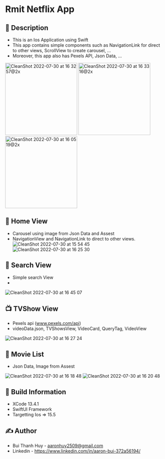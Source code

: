 # Rmit Netflix App

## 📖 Description
- This is an Ios Application using Swift
- This app contains simple components such as NavigationLink for direct to other views, ScrollView to create carousel, ...
- Moreover, this app also has Pexels API, Json Data, ...

<img width="230" alt="CleanShot 2022-07-30 at 16 32 57@2x" src="https://user-images.githubusercontent.com/56668881/181904498-6492b9b3-9328-4bc1-8215-e2738b412770.png">
<img width="230" alt="CleanShot 2022-07-30 at 16 33 16@2x" src="https://user-images.githubusercontent.com/56668881/181904504-f0741b8e-c6ad-443a-8670-2743acac1fd1.png">
<img width="230" alt="CleanShot 2022-07-30 at 16 05 19@2x" src="https://user-images.githubusercontent.com/56668881/181903495-75bcc546-2824-4821-a1f1-a0cef00e5f87.png">


## 🏡 Home View
- Carousel using image from Json Data and Assest
- NavigationView and NavigationLink to direct to other views.
![CleanShot 2022-07-30 at 15 54 45](https://user-images.githubusercontent.com/56668881/181903652-1e5c9686-59d9-47ad-a725-7d88ec7c1b68.gif)
![CleanShot 2022-07-30 at 16 25 30](https://user-images.githubusercontent.com/56668881/181904328-bd0faf46-4352-4ae0-960b-6ecac9447957.gif)

## 🔎 Search View
- Simple search View
- 
![CleanShot 2022-07-30 at 16 45 07](https://user-images.githubusercontent.com/56668881/181904885-e61bea63-9695-4bae-b26d-9c721f36b5a4.gif)



## 📺 TVShow View
- Pexels api (www.pexels.com/api)
- videoData.json, TVShowsView, VideoCard, QueryTag, VideoView

![CleanShot 2022-07-30 at 16 27 24](https://user-images.githubusercontent.com/56668881/181904415-6e873124-267a-47a6-8113-b4fb5d64ab4d.gif)



## 🍿 Movie List
- Json Data, Image from Assest


![CleanShot 2022-07-30 at 16 18 48](https://user-images.githubusercontent.com/56668881/181904067-6630fe70-dddb-4dfa-8cf7-d6ab3c650c8a.gif)
![CleanShot 2022-07-30 at 16 20 48](https://user-images.githubusercontent.com/56668881/181904127-2e361196-cae4-487d-a555-f323b50c53ed.gif)


## 🔧 Build Information
- XCode 13.4.1
- SwiftUI Framework
- Targetting Ios => 15.5

## ✍️ Author
- Bui Thanh Huy - aaronhuy2509@gmail.com
- Linkedin - https://www.linkedin.com/in/aaron-bui-372a56194/



